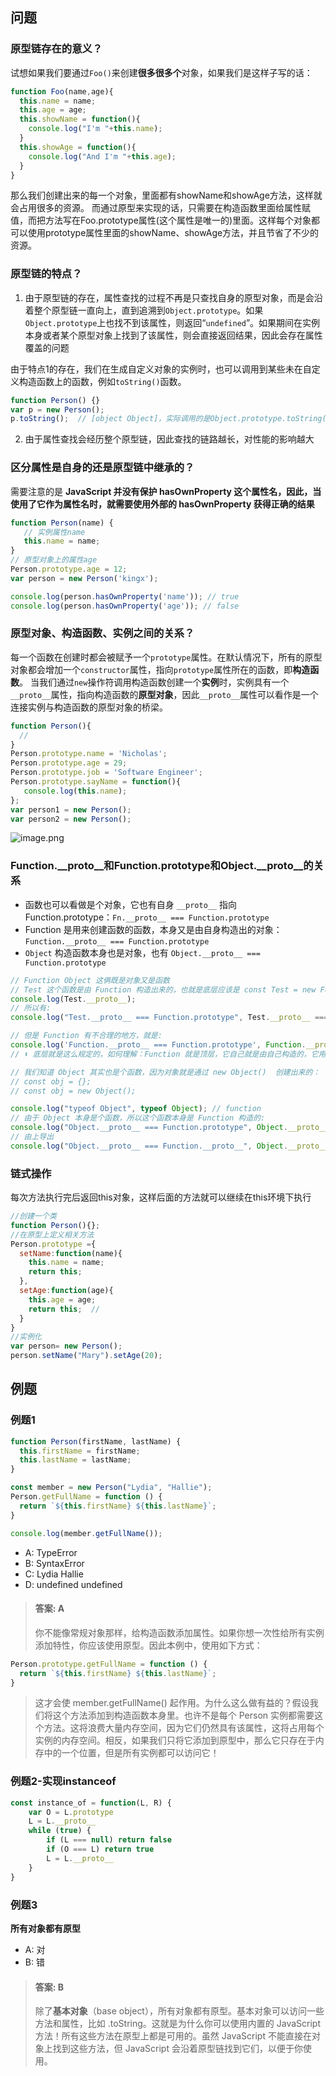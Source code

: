 ## 问题
### 原型链存在的意义？
试想如果我们要通过`Foo()`来创建**很多很多个**对象，如果我们是这样子写的话：
```javascript
function Foo(name,age){
  this.name = name;
  this.age = age;
  this.showName = function(){
    console.log("I'm "+this.name);
  }
  this.showAge = function(){
    console.log("And I'm "+this.age);
  }
}
```
那么我们创建出来的每一个对象，里面都有showName和showAge方法，这样就会占用很多的资源。
而通过原型来实现的话，只需要在构造函数里面给属性赋值，而把方法写在Foo.prototype属性(这个属性是唯一的)里面。这样每个对象都可以使用prototype属性里面的showName、showAge方法，并且节省了不少的资源。
### 原型链的特点？

1. 由于原型链的存在，属性查找的过程不再是只查找自身的原型对象，而是会沿着整个原型链一直向上，直到追溯到`Object.prototype`。如果`Object.prototype`上也找不到该属性，则返回“`undefined`”。如果期间在实例本身或者某个原型对象上找到了该属性，则会直接返回结果，因此会存在属性覆盖的问题

由于特点1的存在，我们在生成自定义对象的实例时，也可以调用到某些未在自定义构造函数上的函数，例如`toString()`函数。
```javascript
function Person() {}
var p = new Person();
p.toString();  // [object Object]，实际调用的是Object.prototype.toString()函数
```

2. 由于属性查找会经历整个原型链，因此查找的链路越长，对性能的影响越大
### 区分属性是自身的还是原型链中继承的？
需要注意的是 **JavaScript 并没有保护 hasOwnProperty 这个属性名，因此，当使用了它作为属性名时，就需要使用外部的 hasOwnProperty 获得正确的结果**
```javascript
function Person(name) {
   // 实例属性name
   this.name = name;
}
// 原型对象上的属性age
Person.prototype.age = 12;
var person = new Person('kingx');

console.log(person.hasOwnProperty('name')); // true
console.log(person.hasOwnProperty('age')); // false
```
### 原型对象、构造函数、实例之间的关系？
每一个函数在创建时都会被赋予一个`prototype`属性。在默认情况下，所有的原型对象都会增加一个`constructor`属性，指向`prototype`属性所在的函数，即**构造函数**。
当我们通过`new`操作符调用构造函数创建一个**实例**时，实例具有一个`__proto__`属性，指向构造函数的**原型对象**，因此`__proto__`属性可以看作是一个连接实例与构造函数的原型对象的桥梁。
```javascript
function Person(){
  //
}
Person.prototype.name = 'Nicholas';
Person.prototype.age = 29;
Person.prototype.job = 'Software Engineer';
Person.prototype.sayName = function(){
   console.log(this.name);
};
var person1 = new Person();
var person2 = new Person();
```
![image.png](https://cdn.nlark.com/yuque/0/2023/png/1553840/1683646863322-aedbf452-ab33-46ea-bf8a-0e9156bac65e.png#averageHue=%23f5f5f5&clientId=u1ee01743-77b9-4&from=paste&height=256&id=u985c53ba&originHeight=512&originWidth=1538&originalType=binary&ratio=2&rotation=0&showTitle=false&size=125003&status=done&style=none&taskId=u7b4b084c-ed4b-4bc9-b6e9-3c21c035f0e&title=&width=769)
### Function.__proto__和Function.prototype和Object.__proto__的关系

- 函数也可以看做是个对象，它也有自身 `__proto__` 指向 Function.prototype：`Fn.__proto__ === Function.prototype`
- Function 是用来创建函数的函数，本身又是由自身构造出的对象： `Function.__proto__ === Function.prototype`
- `Object` 构造函数本身也是对象，也有 `Object.__proto__ === Function.prototype`
```javascript
// Function Object 这俩既是对象又是函数
// Test 这个函数是由 Function 构造出来的，也就是底层应该是 const Test = new Function(...)
console.log(Test.__proto__);
// 所以有:
console.log("Test.__proto__ === Function.prototype", Test.__proto__ === Function.prototype);

// 但是 Function 有不合理的地方，就是:
console.log('Function.__proto__ === Function.prototype', Function.__proto__ === Function.prototype); // true
// ⬆️ 底层就是这么规定的，如何理解：Function 就是顶层，它自己就是由自己构造的，它用自己的构造函数构造了自身

// 我们知道 Object 其实也是个函数，因为对象就是通过 new Object()  创建出来的：
// const obj = {};
// const obj = new Object();

console.log("typeof Object", typeof Object); // function
// 由于 Object 本身是个函数，所以这个函数本身是 Function 构造的:
console.log("Object.__proto__ === Function.prototype", Object.__proto__ === Function.prototype); // true
// 由上导出
console.log("Object.__proto__ === Function.__proto__", Object.__proto__ === Function.__proto__); // true
```
### 链式操作
每次方法执行完后返回this对象，这样后面的方法就可以继续在this环境下执行
```javascript
//创建一个类
function Person(){};
//在原型上定义相关方法
Person.prototype ={
  setName:function(name){
    this.name = name;
    return this;
  },
  setAge:function(age){
    this.age = age;
    return this;  //
  }
}
//实例化
var person= new Person();
person.setName("Mary").setAge(20);
```
## 例题
### 例题1
```javascript
function Person(firstName, lastName) {
  this.firstName = firstName;
  this.lastName = lastName;
}

const member = new Person("Lydia", "Hallie");
Person.getFullName = function () {
  return `${this.firstName} ${this.lastName}`;
}

console.log(member.getFullName());
```

- A: TypeError
- B: SyntaxError
- C: Lydia Hallie
- D: undefined undefined
> #### 答案: A
> 你不能像常规对象那样，给构造函数添加属性。如果你想一次性给所有实例添加特性，你应该使用原型。因此本例中，使用如下方式：

```javascript
Person.prototype.getFullName = function () {
  return `${this.firstName} ${this.lastName}`;
}
```
> 这才会使 member.getFullName() 起作用。为什么这么做有益的？假设我们将这个方法添加到构造函数本身里。也许不是每个 Person 实例都需要这个方法。这将浪费大量内存空间，因为它们仍然具有该属性，这将占用每个实例的内存空间。相反，如果我们只将它添加到原型中，那么它只存在于内存中的一个位置，但是所有实例都可以访问它！

### 例题2-实现instanceof
```javascript
const instance_of = function(L, R) {
    var O = L.prototype
    L = L.__proto__
    while (true) {
        if (L === null) return false
        if (O === L) return true
        L = L.__proto__
    }
}
```
### 例题3
**所有对象都有原型**

- A: 对
- B: 错
> #### 答案: B
> 除了**基本对象**（base object），所有对象都有原型。基本对象可以访问一些方法和属性，比如 .toString。这就是为什么你可以使用内置的 JavaScript 方法！所有这些方法在原型上都是可用的。虽然 JavaScript 不能直接在对象上找到这些方法，但 JavaScript 会沿着原型链找到它们，以便于你使用。


